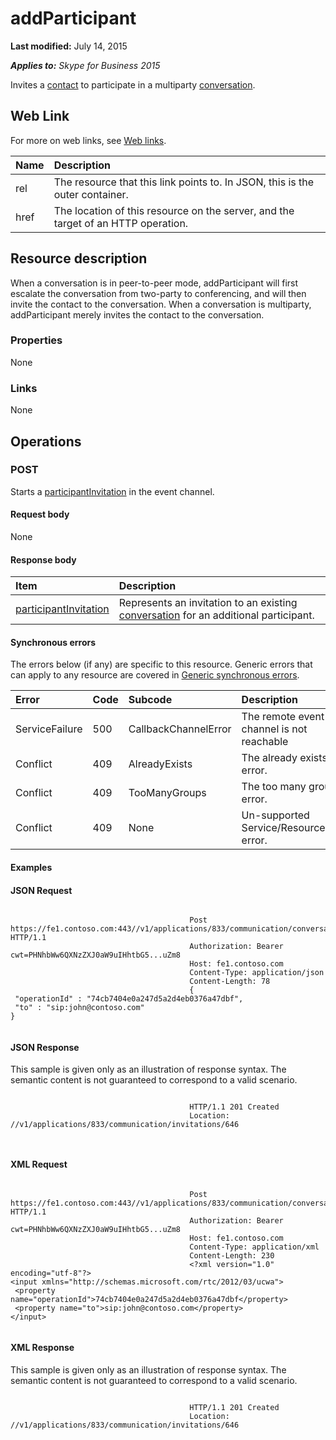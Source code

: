 
# addParticipant 

 **Last modified:** July 14, 2015

 _**Applies to:** Skype for Business 2015_

Invites a [contact](contact_ref.md) to participate in a multiparty [conversation](conversation_ref.md). 

## Web Link
<a name="sectionSection0"> </a>

For more on web links, see [Web links](WebLinks.md).



|**Name**|**Description**|
|:-----|:-----|
|rel|The resource that this link points to. In JSON, this is the outer container.|
|href|The location of this resource on the server, and the target of an HTTP operation.|

## Resource description
<a name="sectionSection1"> </a>

When a conversation is in peer-to-peer mode, addParticipant will first escalate the conversation from two-party to conferencing, and will then invite the contact to the conversation. When a conversation is multiparty, addParticipant merely invites the contact to the conversation. 


### Properties

None


### Links

None


## Operations
<a name="sectionSection2"> </a>




### POST

Starts a [participantInvitation](participantInvitation_ref.md) in the event channel.


#### Request body

None


#### Response body



|**Item**|**Description**|
|:-----|:-----|
| [participantInvitation](participantInvitation_ref.md)|Represents an invitation to an existing [conversation](conversation_ref.md) for an additional participant.|

#### Synchronous errors

The errors below (if any) are specific to this resource. Generic errors that can apply to any resource are covered in [Generic synchronous errors](GenericSynchronousErrors.md).



|**Error**|**Code**|**Subcode**|**Description**|
|:-----|:-----|:-----|:-----|
|ServiceFailure|500|CallbackChannelError|The remote event channel is not reachable|
|Conflict|409|AlreadyExists|The already exists error.|
|Conflict|409|TooManyGroups|The too many groups error.|
|Conflict|409|None|Un-supported Service/Resource/API error.|

#### Examples




#### JSON Request


```

										Post https://fe1.contoso.com:443//v1/applications/833/communication/conversations/802/addParticipant HTTP/1.1
										Authorization: Bearer cwt=PHNhbWw6QXNzZXJ0aW9uIHhtbG5...uZm8
										Host: fe1.contoso.com
										Content-Type: application/json
										Content-Length: 78
										{
 "operationId" : "74cb7404e0a247d5a2d4eb0376a47dbf",
 "to" : "sip:john@contoso.com"
}
									
```


#### JSON Response

This sample is given only as an illustration of response syntax. The semantic content is not guaranteed to correspond to a valid scenario.


```

										HTTP/1.1 201 Created
										Location: //v1/applications/833/communication/invitations/646
										
									
```


#### XML Request


```

										Post https://fe1.contoso.com:443//v1/applications/833/communication/conversations/802/addParticipant HTTP/1.1
										Authorization: Bearer cwt=PHNhbWw6QXNzZXJ0aW9uIHhtbG5...uZm8
										Host: fe1.contoso.com
										Content-Type: application/xml
										Content-Length: 230
										<?xml version="1.0" encoding="utf-8"?>
<input xmlns="http://schemas.microsoft.com/rtc/2012/03/ucwa">
 <property name="operationId">74cb7404e0a247d5a2d4eb0376a47dbf</property>
 <property name="to">sip:john@contoso.com</property>
</input>
									
```


#### XML Response

This sample is given only as an illustration of response syntax. The semantic content is not guaranteed to correspond to a valid scenario.


```

										HTTP/1.1 201 Created
										Location: //v1/applications/833/communication/invitations/646
										
									
```


